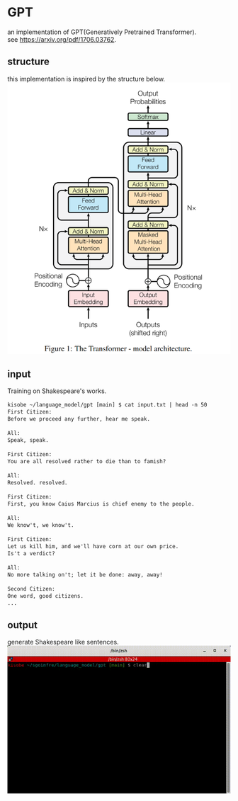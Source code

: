 # GPT

an implementation of GPT(Generatively Pretrained Transformer).<br />
see https://arxiv.org/pdf/1706.03762.

## structure

this implementation is inspired by the structure below.
![](gpt.png)

## input
Training on Shakespeare's works.
```
kisobe ~/language_model/gpt [main] $ cat input.txt | head -n 50
First Citizen:
Before we proceed any further, hear me speak.

All:
Speak, speak.

First Citizen:
You are all resolved rather to die than to famish?

All:
Resolved. resolved.

First Citizen:
First, you know Caius Marcius is chief enemy to the people.

All:
We know't, we know't.

First Citizen:
Let us kill him, and we'll have corn at our own price.
Is't a verdict?

All:
No more talking on't; let it be done: away, away!

Second Citizen:
One word, good citizens.
...
```

## output
generate Shakespeare like sentences.
![](gpt.gif)
